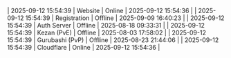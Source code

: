 | 2025-09-12 15:54:39 | Website | Online | 2025-09-12 15:54:36 |
| 2025-09-12 15:54:39 | Registration | Offline | 2025-09-09 16:40:23 |
| 2025-09-12 15:54:39 | Auth Server | Offline | 2025-08-18 09:33:31 |
| 2025-09-12 15:54:39 | Kezan (PvE) | Offline | 2025-08-03 17:58:02 |
| 2025-09-12 15:54:39 | Gurubashi (PvP) | Offline | 2025-08-23 21:44:06 |
| 2025-09-12 15:54:39 | Cloudflare | Online | 2025-09-12 15:54:36 |

